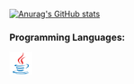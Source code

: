 [![Anurag's GitHub stats](https://github-readme-stats.vercel.app/api?username=dandan2611&count_private=true&show_icons=true)](https://github.com/anuraghazra/github-readme-stats)

<h3>Programming Languages:</h3>
<p>
    <a href="https://www.java.com" target="_blank" rel="noreferrer"><img src="https://raw.githubusercontent.com/devicons/devicon/master/icons/java/java-original.svg" alt="java" width="40" height="40"/></a>
</p>
